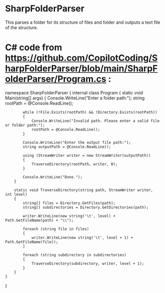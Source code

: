 # SharpFolderParser
This parses a folder for its structure of files and folder and outputs a text file of the structure.

# C# code from https://github.com/CopilotCoding/SharpFolderParser/blob/main/SharpFolderParser/Program.cs :

namespace  SharpFolderParser
{
    internal class Program
    {
        static void Main(string[] args)
        {
            Console.WriteLine("Enter a folder path:");
            string rootPath = @Console.ReadLine();

            while (!File.Exists(rootPath) && !Directory.Exists(rootPath))
            {
                Console.WriteLine("Invalid path. Please enter a valid file or folder path:");
                rootPath = @Console.ReadLine();
            }

            Console.WriteLine("Enter the output file path:");
            string outputPath = @Console.ReadLine();

            using (StreamWriter writer = new StreamWriter(outputPath))
            {
                TraverseDirectory(rootPath, writer, 0);
            }

            Console.WriteLine("Done.");
        }

        static void TraverseDirectory(string path, StreamWriter writer, int level)
        {
            string[] files = Directory.GetFiles(path);
            string[] subdirectories = Directory.GetDirectories(path);

            writer.WriteLine(new string('\t', level) + Path.GetFileName(path) + "\\");

            foreach (string file in files)
            {
                writer.WriteLine(new string('\t', level + 1) + Path.GetFileName(file));
            }

            foreach (string subdirectory in subdirectories)
            {
                TraverseDirectory(subdirectory, writer, level + 1);
            }
        }
    }
}
